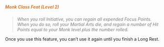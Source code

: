##### *<span style="color:rgb(203, 123, 55)">Monk Class Feat (Level 2)</span>*

> *<span style="color:rgb(125, 125, 125)">When you roll Initiative, you can regain all expended Focus Points. When you do so, roll your Martial Arts die, and regain a number of Hit Points equal to your Monk level plus the number rolled.</span>*

Once you use this feature, you can’t use it again until you finish a Long Rest.